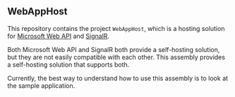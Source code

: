 ## WebAppHost ##

This repository contains the project `WebAppHost`, which is a hosting solution for [Microsoft Web API](http://www.asp.net/web-api) and [SignalR](http://signalr.net/).

Both Microsoft Web API and SignalR both provide a self-hosting solution, but they are not easily compatible with each other. This assembly provides a self-hosting
solution that supports both.

Currently, the best way to understand how to use this assembly is to look at the sample application.



